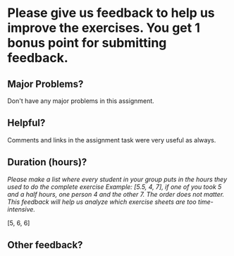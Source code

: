 # Please give us feedback to help us improve the exercises. You get 1 bonus point for submitting feedback.

## Major Problems?
Don't have any major problems in this assignment.


## Helpful?
Comments and links in the assignment task were very useful as always. 


## Duration (hours)?

_Please make a list where every student in your group puts in the hours they used to do the complete exercise_
_Example: [5.5, 4, 7], if one of you took 5 and a half hours, one person 4 and the other 7. The order does not matter._
_This feedback will help us analyze which exercise sheets are too time-intensive._

[5, 6, 6]

## Other feedback?



